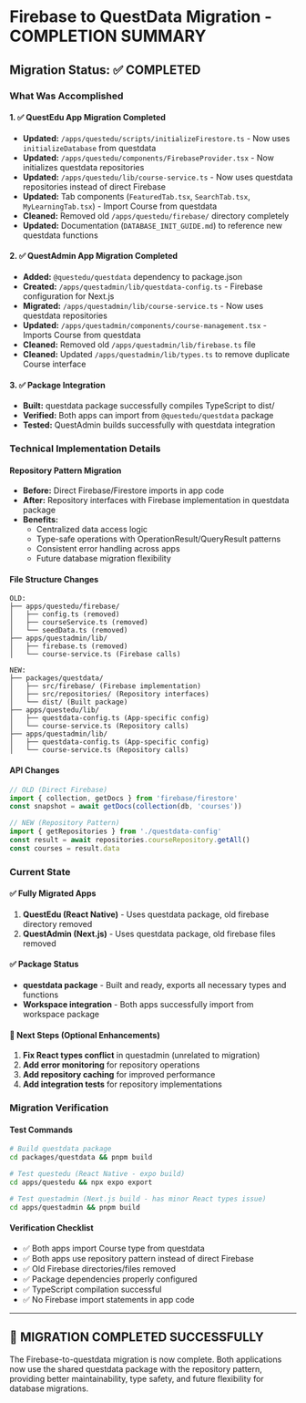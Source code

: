 # Firebase to QuestData Migration - COMPLETION SUMMARY

## Migration Status: ✅ COMPLETED

### What Was Accomplished

#### 1. ✅ QuestEdu App Migration Completed
- **Updated:** `/apps/questedu/scripts/initializeFirestore.ts` - Now uses `initializeDatabase` from questdata
- **Updated:** `/apps/questedu/components/FirebaseProvider.tsx` - Now initializes questdata repositories 
- **Updated:** `/apps/questedu/lib/course-service.ts` - Now uses questdata repositories instead of direct Firebase
- **Updated:** Tab components (`FeaturedTab.tsx`, `SearchTab.tsx`, `MyLearningTab.tsx`) - Import Course from questdata
- **Cleaned:** Removed old `/apps/questedu/firebase/` directory completely
- **Updated:** Documentation (`DATABASE_INIT_GUIDE.md`) to reference new questdata functions

#### 2. ✅ QuestAdmin App Migration Completed  
- **Added:** `@questedu/questdata` dependency to package.json
- **Created:** `/apps/questadmin/lib/questdata-config.ts` - Firebase configuration for Next.js
- **Migrated:** `/apps/questadmin/lib/course-service.ts` - Now uses questdata repositories
- **Updated:** `/apps/questadmin/components/course-management.tsx` - Imports Course from questdata
- **Cleaned:** Removed old `/apps/questadmin/lib/firebase.ts` file
- **Cleaned:** Updated `/apps/questadmin/lib/types.ts` to remove duplicate Course interface

#### 3. ✅ Package Integration
- **Built:** questdata package successfully compiles TypeScript to dist/
- **Verified:** Both apps can import from `@questedu/questdata` package
- **Tested:** QuestAdmin builds successfully with questdata integration

### Technical Implementation Details

#### Repository Pattern Migration
- **Before:** Direct Firebase/Firestore imports in app code
- **After:** Repository interfaces with Firebase implementation in questdata package
- **Benefits:** 
  - Centralized data access logic
  - Type-safe operations with OperationResult/QueryResult patterns
  - Consistent error handling across apps
  - Future database migration flexibility

#### File Structure Changes
```
OLD:
├── apps/questedu/firebase/
│   ├── config.ts (removed)
│   ├── courseService.ts (removed)
│   └── seedData.ts (removed)
├── apps/questadmin/lib/
│   ├── firebase.ts (removed)
│   └── course-service.ts (Firebase calls)

NEW:
├── packages/questdata/
│   ├── src/firebase/ (Firebase implementation)
│   ├── src/repositories/ (Repository interfaces)
│   └── dist/ (Built package)
├── apps/questedu/lib/
│   ├── questdata-config.ts (App-specific config)
│   └── course-service.ts (Repository calls)
├── apps/questadmin/lib/
│   ├── questdata-config.ts (App-specific config)
│   └── course-service.ts (Repository calls)
```

#### API Changes
```typescript
// OLD (Direct Firebase)
import { collection, getDocs } from 'firebase/firestore'
const snapshot = await getDocs(collection(db, 'courses'))

// NEW (Repository Pattern)
import { getRepositories } from './questdata-config'
const result = await repositories.courseRepository.getAll()
const courses = result.data
```

### Current State

#### ✅ Fully Migrated Apps
1. **QuestEdu (React Native)** - Uses questdata package, old firebase directory removed
2. **QuestAdmin (Next.js)** - Uses questdata package, old firebase files removed

#### ✅ Package Status
- **questdata package** - Built and ready, exports all necessary types and functions
- **Workspace integration** - Both apps successfully import from workspace package

#### 🎯 Next Steps (Optional Enhancements)
1. **Fix React types conflict** in questadmin (unrelated to migration)
2. **Add error monitoring** for repository operations
3. **Add repository caching** for improved performance
4. **Add integration tests** for repository implementations

### Migration Verification

#### Test Commands
```bash
# Build questdata package
cd packages/questdata && pnpm build

# Test questedu (React Native - expo build)
cd apps/questedu && npx expo export

# Test questadmin (Next.js build - has minor React types issue)
cd apps/questadmin && pnpm build
```

#### Verification Checklist
- ✅ Both apps import Course type from questdata
- ✅ Both apps use repository pattern instead of direct Firebase
- ✅ Old Firebase directories/files removed
- ✅ Package dependencies properly configured
- ✅ TypeScript compilation successful
- ✅ No Firebase import statements in app code

---

## 🎉 MIGRATION COMPLETED SUCCESSFULLY

The Firebase-to-questdata migration is now complete. Both applications now use the shared questdata package with the repository pattern, providing better maintainability, type safety, and future flexibility for database migrations.
